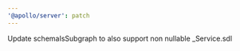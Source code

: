 ```yaml
---
'@apollo/server': patch
---
```


Update schemaIsSubgraph to also support non nullable \_Service.sdl
